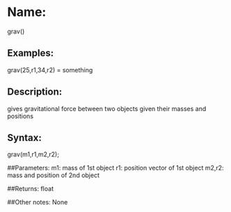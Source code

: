# Name: 
grav()

## Examples:
grav(25,r1,34,r2) = something

## Description:
gives gravitational force between two objects given their masses and positions

## Syntax:
grav(m1,r1,m2,r2);

##Parameters: 
m1: mass of 1st object
r1: position vector of 1st object
m2,r2: mass and position of 2nd object

##Returns:
float

##Other notes:
None
